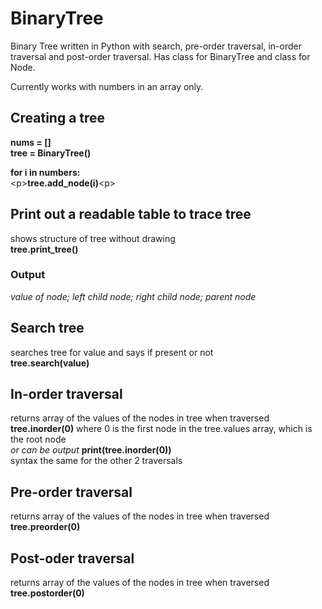 # BinaryTree
Binary Tree written in Python with search, pre-order traversal, in-order traversal and post-order traversal. Has class for BinaryTree and class for Node.

Currently works with numbers in an array only.

## Creating a tree
**nums = []  
tree = BinaryTree()**  

**for i in numbers:**  
&lt;p&gt;**tree.add_node(i)**&lt;p&gt;  
  
## Print out a readable table to trace tree
shows structure of tree without drawing  
**tree.print_tree()**  
### Output
*value of node; left child node; right child node; parent node*  

## Search tree
searches tree for value and says if present or not  
**tree.search(value)**  

## In-order traversal
returns array of the values of the nodes in tree when traversed  
**tree.inorder(0)** where 0 is the first node in the tree.values array, which is the root node  
*or can be output* **print(tree.inorder(0))**  
syntax the same for the other 2 traversals  
 
## Pre-order traversal
returns array of the values of the nodes in tree when traversed  
**tree.preorder(0)**  

## Post-oder traversal
returns array of the values of the nodes in tree when traversed  
**tree.postorder(0)**  
